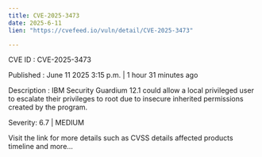 ```yaml
---
title: CVE-2025-3473
date: 2025-6-11
lien: "https://cvefeed.io/vuln/detail/CVE-2025-3473"

---
```


CVE ID : CVE-2025-3473

Published :  June 11
2025
3:15 p.m. | 1 hour
31 minutes ago

Description : IBM Security Guardium 12.1 could allow a local privileged user to escalate their privileges to root due to insecure inherited permissions created by the program.

Severity: 6.7 | MEDIUM

Visit the link for more details
such as CVSS details
affected products
timeline
and more...
